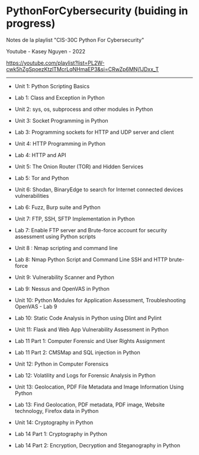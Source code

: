 # PythonForCybersecurity (buiding in progress)

Notes de la playlist "CIS-30C Python For Cybersecurity"

Youtube - Kasey Nguyen - 2022

https://youtube.com/playlist?list=PL2W-cwk5hZgSpoezKtzlTMcrLqNHmaEP3&si=CRwZp6MNj1JDxx_T

---

- Unit 1: Python Scripting Basics  
- Lab  1: Class and Exception in Python
  
- Unit 2: sys, os, subprocess and other modules in Python
    
- Unit 3: Socket Programming in Python  
- Lab  3: Programming sockets for HTTP and UDP server and client

- Unit 4: HTTP Programming in Python  
- Lab  4: HTTP and API

- Unit 5: The Onion Router (TOR) and Hidden Services  
- Lab  5: Tor and Python

- Unit 6: Shodan, BinaryEdge to search for Internet connected devices vulnerabilities  
- Lab  6: Fuzz, Burp suite and Python

- Unit 7: FTP, SSH, SFTP Implementation in Python  
- Lab  7: Enable FTP server and Brute-force account for security assessment using Python scripts

- Unit 8 : Nmap scripting and command line
- Lab  8: Nmap Python Script and Command Line SSH and HTTP brute-force

- Unit 9: Vulnerability Scanner and Python  
- Lab  9: Nessus and OpenVAS in Python

- Unit 10: Python Modules for Application Assessment, Troubleshooting OpenVAS - Lab 9  
- Lab  10: Static Code Analysis in Python using Dlint and Pylint

- Unit 11: Flask and Web App Vulnerability Assessment in Python
- Lab  11 Part 1: Computer Forensic and User Rights Assignment
- Lab  11 Part 2: CMSMap and SQL injection in Python

- Unit 12: Python in Computer Forensics  
- Lab  12: Volatility and Logs for Forensic Analysis in Python

- Unit 13: Geolocation, PDF File Metadata and Image Information Using Python  
- Lab  13: Find Geolocation, PDF metadata, PDF image, Website technology, Firefox data in Python

- Unit 14: Cryptography in Python  
- Lab  14 Part 1: Cryptography in Python  
- Lab  14 Part 2: Encryption, Decryption and Steganography in Python
